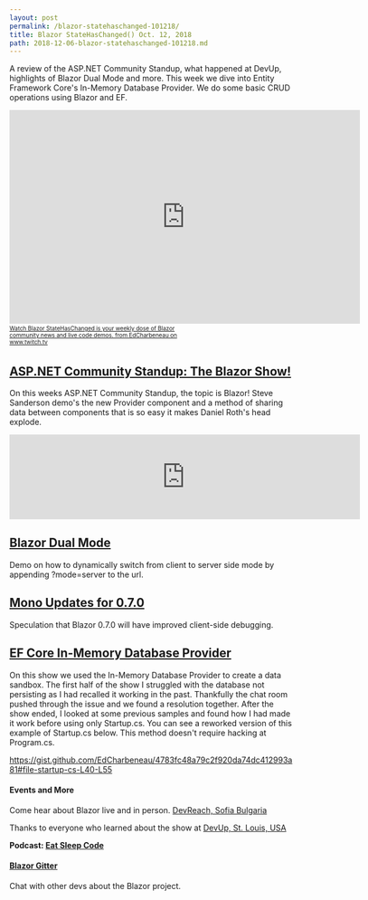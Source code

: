 ```yaml
---
layout: post
permalink: /blazor-statehaschanged-101218/
title: Blazor StateHasChanged() Oct. 12, 2018
path: 2018-12-06-blazor-statehaschanged-101218.md
---
```


A review of the ASP.NET Community Standup, what happened at DevUp, highlights of Blazor Dual Mode and more. This week we dive into Entity Framework Core's In-Memory Database Provider. We do some basic CRUD operations using Blazor and EF.

<iframe src="https://player.twitch.tv/?autoplay=false&video=v321698059" frameborder="0" allowfullscreen="true" scrolling="no" height="378" width="620"></iframe><a href="https://www.twitch.tv/videos/321698059?tt_content=text_link&tt_medium=vod_embed" style="padding:2px 0px 4px; display:block; width:345px; font-weight:normal; font-size:10px; text-decoration:underline;">Watch Blazor StateHasChanged is your weekly dose of Blazor community news and live code demos. from EdCharbeneau on www.twitch.tv</a>

## [ASP.NET Community Standup: The Blazor Show!](https://www.youtube.com/watch?v=wwi55L6Qb18&list=PL1rZQsJPBU2StolNg0aqvQswETPcYnNKL&index=0)

On this weeks ASP.NET Community Standup, the topic is Blazor! Steve Sanderson demo's the new Provider component and a method of sharing data between components that is so easy it makes Daniel Roth's head explode.

<iframe width="620" src="https://www.youtube.com/embed/wwi55L6Qb18?list=PL1rZQsJPBU2StolNg0aqvQswETPcYnNKL" frameborder="0" allow="autoplay; encrypted-media" allowfullscreen></iframe>

## [Blazor Dual Mode](https://github.com/Suchiman/BlazorDualMode)

Demo on how to dynamically switch from client to server side mode by appending ?mode=server to the url.

## [Mono Updates for 0.7.0](https://github.com/aspnet/Blazor/issues/1546)

Speculation that Blazor 0.7.0 will have improved client-side debugging. 

## [EF Core In-Memory Database Provider](https://docs.microsoft.com/en-us/ef/core/providers/in-memory/)

On this show we used the In-Memory Database Provider to create a data sandbox. The first half of the show I struggled with the database not persisting as I had recalled it working in the past. Thankfully the chat room pushed through the issue and we found a resolution together. After the show ended, I looked at some previous samples and found how I had made it work before using only Startup.cs. You can see a reworked version of this example of Startup.cs below. This method doesn't require hacking at Program.cs.

https://gist.github.com/EdCharbeneau/4783fc48a79c2f920da74dc412993a81#file-startup-cs-L40-L55

#### Events and More

Come hear about Blazor live and in person.
[DevReach, Sofia Bulgaria](https://devreach.com/)

Thanks to everyone who learned about the show at [DevUp, St. Louis, USA](https://devupconf.org/)

**Podcast: [Eat Sleep Code](https://soundcloud.com/esc-podcast)**

#### [Blazor Gitter](https://gitter.im/aspnet/Blazor#utm_source=notification&utm_medium=email&utm_campaign=unread-notifications) 

Chat with other devs about the Blazor project.

